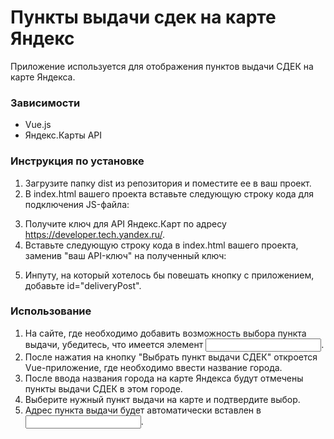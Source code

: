 # Пункты выдачи сдек на карте Яндекс

Приложение используется для отображения пунктов выдачи СДЕК на карте Яндекса.

### Зависимости
* Vue.js
* Яндекс.Карты API

### Инструкция по установке
1. Загрузите папку dist из репозитория и поместите ее в ваш проект.
2. В index.html вашего проекта вставьте следующую строку кода для подключения JS-файла:
  <script src="./путь до папки/dist/main.js"></script>
3. Получите ключ для API Яндекс.Карт по адресу https://developer.tech.yandex.ru/.
4. Вставьте следующую строку кода в index.html вашего проекта, заменив "ваш API-ключ" на полученный ключ:
  <script src="https://api-maps.yandex.ru/2.1/?apikey=ваш API-ключ&lang=ru_RU" type="text/javascript"></script>
5. Инпуту, на который хотелось бы повешать кнопку с приложением, добавьте id="deliveryPost".
  
### Использование
1. На сайте, где необходимо добавить возможность выбора пункта выдачи, убедитесь, что имеется элемент <input id="deliveryPost">.
2. После нажатия на кнопку "Выбрать пункт выдачи СДЕК" откроется Vue-приложение, где необходимо ввести название города.
3. После ввода названия города на карте Яндекса будут отмечены пункты выдачи СДЕК в этом городе.
4. Выберите нужный пункт выдачи на карте и подтвердите выбор.
5. Адрес пункта выдачи будет автоматически вставлен в <input id="deliveryPost">.
